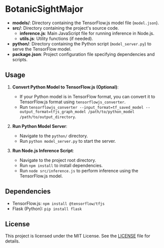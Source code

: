 # BotanicSightMajor


- **models/**: Directory containing the TensorFlow.js model file (`model.json`).
- **src/**: Directory containing the project's source code.
  - **inference.js**: Main JavaScript file for running inference in Node.js.
  - **utils.js**: Utility functions (if needed).
- **python/**: Directory containing the Python script (`model_server.py`) to serve the TensorFlow model.
- **package.json**: Project configuration file specifying dependencies and scripts.

## Usage

1. **Convert Python Model to TensorFlow.js (Optional)**:
   - If your Python model is in TensorFlow format, you can convert it to TensorFlow.js format using `tensorflowjs_converter`.
   - Run `tensorflowjs_converter --input_format=tf_saved_model --output_format=tfjs_graph_model /path/to/python_model /path/to/output_directory`.

2. **Run Python Model Server**:
   - Navigate to the `python/` directory.
   - Run `python model_server.py` to start the server.

3. **Run Node.js Inference Script**:
   - Navigate to the project root directory.
   - Run `npm install` to install dependencies.
   - Run `node src/inference.js` to perform inference using the TensorFlow.js model.

## Dependencies

- TensorFlow.js: `npm install @tensorflow/tfjs`
- Flask (Python): `pip install flask`

## License

This project is licensed under the MIT License. See the [LICENSE](LICENSE) file for details.
